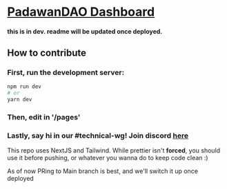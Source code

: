 # [PadawanDAO Dashboard](https://staging-dashboard.padawandao.com/)

#### this is in dev. readme will be updated once deployed.

## How to contribute 

 ### <b>First, run the development server:</b>

```bash
npm run dev
# or
yarn dev
```

### <b>Then, edit in '/pages'</b>

### <b>Lastly, say hi in our #technical-wg! Join discord [here](https://discord.gg/HM97NeDJ5P)</b>

This repo uses NextJS and Tailwind. While prettier isn't <b>forced</b>, you should use it before pushing, or whatever you wanna do to keep code clean :)

As of now PRing to Main branch is best, and we'll switch it up once deployed


